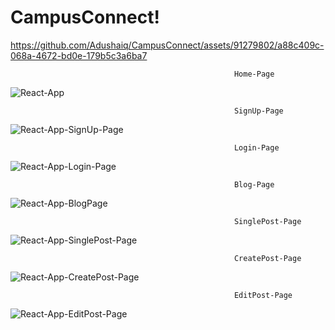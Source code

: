 # CampusConnect!

                                                      



https://github.com/Adushaiq/CampusConnect/assets/91279802/a88c409c-068a-4672-bd0e-179b5c3a6ba7




                                                      Home-Page
![React-App](https://github.com/Adushaiq/CampusConnect/assets/91279802/f025dc52-6b8e-40fe-aff1-bd20b2fa5403)
                                                      
                                                      SignUp-Page
![React-App-SignUp-Page](https://github.com/Adushaiq/CampusConnect/assets/91279802/a15dc016-e465-493f-a58e-3b0aa6a8a1dc)
                                                      
                                                      Login-Page
![React-App-Login-Page](https://github.com/Adushaiq/CampusConnect/assets/91279802/293d062a-2880-4d64-ae50-e86a70918fb6)

                                                      Blog-Page
![React-App-BlogPage](https://github.com/Adushaiq/CampusConnect/assets/91279802/5f6184c3-9e40-4916-90ff-5a43be8af6e0)

                                                      SinglePost-Page
![React-App-SinglePost-Page](https://github.com/Adushaiq/CampusConnect/assets/91279802/0f1418d7-4897-44cc-ad5a-ea5ac4c19bfa)

                                                      CreatePost-Page
![React-App-CreatePost-Page](https://github.com/Adushaiq/CampusConnect/assets/91279802/940602f7-ae34-490b-973a-d1883f53e90d)
                                                     
                                                      EditPost-Page
![React-App-EditPost-Page](https://github.com/Adushaiq/CampusConnect/assets/91279802/f39617f2-b507-4868-b620-094bb0b53117)

